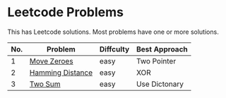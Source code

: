 # Leetcode Problems
This has Leetcode solutions. Most problems have one or more solutions.

No. | Problem | Diffculty | Best Approach
--- | --- | --- | ---
1 |	[Move Zeroes](https://leetcode.com/problems/move-zeroes/description/) | easy | Two Pointer
2 |	[Hamming Distance](https://leetcode.com/problems/hamming-distance/description/) | easy | XOR
3 |	[Two Sum](https://leetcode.com/problems/two-sum/description/) | easy | Use Dictonary

